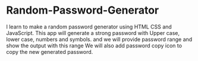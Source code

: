 # Random-Password-Generator
I learn to make a random password generator using HTML CSS and JavaScript. This app will generate a strong password with Upper case, lower case, numbers and symbols. and we will provide password range and show the output with this range We will also add password copy icon to copy the new generated password. 
